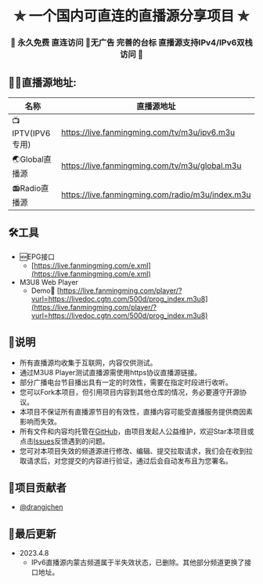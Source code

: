 <h1 align="center"> ✯ 一个国内可直连的直播源分享项目 ✯ </h1>

<h3 align="center">🔕 永久免费 直连访问 🚫无广告 完善的台标 直播源支持IPv4/IPv6双栈访问 🔕</h3>

## 🤹‍♂️直播源地址:
| 名称 | 直播源地址 |
| ------ | ------ |
| 📺IPTV(IPV6专用) | https://live.fanmingming.com/tv/m3u/ipv6.m3u |
| 🌏Global直播源 | https://live.fanmingming.com/tv/m3u/global.m3u |
| 📻Radio直播源 | https://live.fanmingming.com/radio/m3u/index.m3u |

## 🛠️工具
- 🆕EPG接口
  -  [https://live.fanmingming.com/e.xml](https://live.fanmingming.com/e.xml)
- M3U8 Web Player
  - Demo🔗 [https://live.fanmingming.com/player/?vurl=https://livedoc.cgtn.com/500d/prog_index.m3u8](https://live.fanmingming.com/player/?vurl=https://livedoc.cgtn.com/500d/prog_index.m3u8)

## 📖说明
- 所有直播源均收集于互联网，内容仅供测试。
- 通过M3U8 Player测试直播源需使用https协议直播源链接。
- 部分广播电台节目播出具有一定的时效性，需要在指定时段进行收听。
- 您可以Fork本项目，但引用项目内容到其他仓库的情况，务必要遵守开源协议。
- 本项目不保证所有直播源节目的有效性，直播内容可能受直播服务提供商因素影响而失效。
- 所有文件和内容均托管在[GitHub](https://github.com/fanmingming/live)，由项目发起人公益维护，欢迎Star本项目或点击[Issues](https://github.com/fanmingming/live/issues)反馈遇到的问题。
- 您可对本项目失效的频道源进行修改、编辑、提交拉取请求，我们会在收到拉取请求后，对您提交的内容进行验证，通过后会自动发布且为您署名。

## 🧑‍项目贡献者
- [@drangjchen](https://github.com/drangjchen)

## 📔最后更新
- 2023.4.8
  - IPv6直播源内蒙古频道属于半失效状态，已删除。其他部分频道更换了接口地址。
